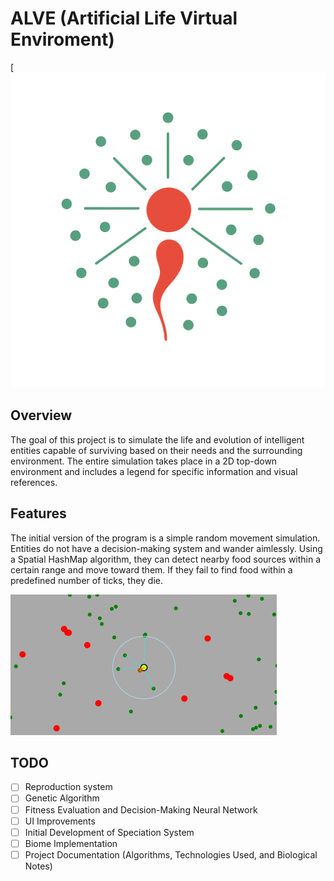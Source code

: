 # ALVE (Artificial Life Virtual Enviroment)
[![Logo](images/logo.png)

## Overview

The goal of this project is to simulate the life and evolution of intelligent entities capable of surviving based on their needs and the surrounding environment. The entire simulation takes place in a 2D top-down environment and includes a legend for specific information and visual references.




## Features

The initial version of the program is a simple random movement simulation. Entities do not have a decision-making system and wander aimlessly. Using a Spatial HashMap algorithm, they can detect nearby food sources within a certain range and move toward them. If they fail to find food within a predefined number of ticks, they die.

![png](/images/screenshots/SpatialHashMapExample.png)

## TODO
- [ ] Reproduction system
- [ ] Genetic Algorithm
- [ ] Fitness Evaluation and Decision-Making Neural Network
- [ ] UI Improvements
- [ ] Initial Development of Speciation System
- [ ] Biome Implementation
- [ ] Project Documentation (Algorithms, Technologies Used, and Biological Notes)